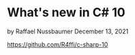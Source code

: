 ﻿# What's new in C# 10

by Raffael Nussbaumer
December 13, 2021

https://github.com/R4ffi/c-sharp-10
